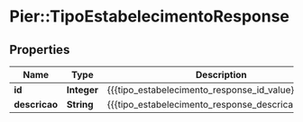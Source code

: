 # Pier::TipoEstabelecimentoResponse

## Properties
Name | Type | Description | Notes
------------ | ------------- | ------------- | -------------
**id** | **Integer** | {{{tipo_estabelecimento_response_id_value}}} | [optional] 
**descricao** | **String** | {{{tipo_estabelecimento_response_descricao_value}}} | [optional] 



